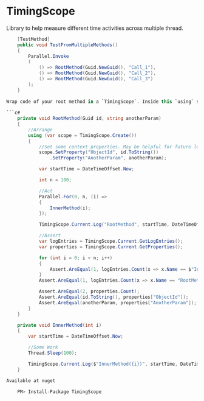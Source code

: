 # TimingScope

Library to help measure different time activities across multiple thread. 


```c#
    [TestMethod]
    public void TestFromMultipleMethods()
    {
        Parallel.Invoke
        (
            () => RootMethod(Guid.NewGuid(), "Call_1"),
            () => RootMethod(Guid.NewGuid(), "Call_2"),
            () => RootMethod(Guid.NewGuid(), "Call_3")
        );
    }
    
Wrap code of your root method in a `TimingScope`. Inside this `using` statement you can log your activities in each method of your calling chain. Library will distinguish different call trees with help of https://github.com/dmitryPavliv/ObjectCallContext  
 
```c#
    private void RootMethod(Guid id, string anotherParam)
    {
        //Arrange
        using (var scope = TimingScope.Create())
        {
            //Set some context properties. May be helpful for future logging
            scope.SetProperty("ObjectId", id.ToString())
                .SetProperty("AnotherParam", anotherParam);

            var startTime = DateTimeOffset.Now;

            int n = 100;

            //Act
            Parallel.For(0, n, (i) =>
            {
                InnerMethod(i);
            });

            TimingScope.Current.Log("RootMethod", startTime, DateTimeOffset.Now);

            //Assert
            var logEntries = TimingScope.Current.GetLogEntries();
            var properties = TimingScope.Current.GetProperties();

            for (int i = 0; i < n; i++)
            {
                Assert.AreEqual(1, logEntries.Count(x => x.Name == $"InnerMethod({i})"));
            }
            Assert.AreEqual(1, logEntries.Count(x => x.Name == "RootMethod"));

            Assert.AreEqual(2, properties.Count);
            Assert.AreEqual(id.ToString(), properties["ObjectId"]);
            Assert.AreEqual(anotherParam, properties["AnotherParam"]);
        }
    }

    private void InnerMethod(int i)
    {
        var startTime = DateTimeOffset.Now;

        //Some Work
        Thread.Sleep(100);

        TimingScope.Current.Log($"InnerMethod({i})", startTime, DateTimeOffset.Now);
    }

Available at nuget

    PM> Install-Package TimingScope
